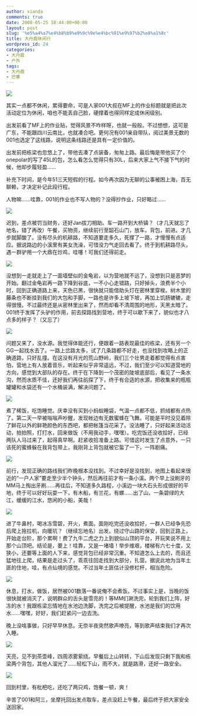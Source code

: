 ```yaml
---
author: xianda
comments: true
date: 2008-05-25 18:44:00+00:00
layout: post
slug: '%e5%a4%a7%e4%b8%b9%e9%9c%9e%e4%bc%91%e9%97%b2%e8%a1%8c'
title: 大丹霞休闲行
wordpress_id: 24
categories:
- 大丹霞
- 户外
tags:
- 大丹霞
- 巴寨
---
```


![](http://tkfiles.storage.live.com/y1pSlGiGjDE0a06DJto_GgwWcczAR7uz66dfW43SFQ_x4IUi6qXzAFRe7WKUG5GnCf16jIW-wsUR60)

 

其实一点都不休闲，累得要命，可是人家001大叔在MF上的作业标题就是把此次活动定位为休闲，咱也不能丢自己脸，硬撑着也得同样定成休闲级别。

 

出发前看了MF上的作业贴，觉得风景不咋样呀，也就一般般。不过想想，这可是广东，不能跟四川云南比，也就凑合吧。更何况有001亲自带队，阅过美景无数的001也选定了这线路，说明这条线路还是具有一定价值的。

 

出发前把栋梁也忽悠上了，带他去凑了点装备，匆匆上路。最后悔是带他买了个onepolar的写了45L的包，怎么看怎么觉得只有30L，后来大家上气不接下气的时候，他却步履轻盈……

<!-- more -->  

补充下时间，是今年51三天短假的行程。如今再次因为无聊的公事被困上海，百无聊赖，才决定补记此段行程。

 

人物嘛……哇靠，001的作业也不写人物的？没得抄作业，只好略过……

 

![](http://tkfiles.storage.live.com/y1pSlGiGjDE0a3C44kjnp0x7TDVx0IvdouVlJgkt7W6qqIdVNkXoXjbDCA0UxCDnXmA0PkuB6dMqDY)

 

迟到，差点被罚当财务，还好Jan拔刀相助。车一路开到大桥镇？（才几天就忘了地名，错了再改）午餐，买物资，继续前行至韶石山门，放车，背包，前进。才几步就脚酸了。没有尽头的机耕路，不知道要走多久，死撑了一路，才慢慢有点适应。据说路边的小溪里有美女洗澡，可惜没力气走回去看了。终于到机耕路尽头，遇一群驴用一个大鼎在炒鸡，哇噻！可我们还得前走。

 

![](http://tkfiles.storage.live.com/y1pSlGiGjDE0a3KQ1vc3ceilyOzUfDLGC_ZAOX4-cN-bl6yzRd1bRKIEnTG1Y1zhDluSo-7wcV5gTA)

 

没想到一走就走上了一面墙壁似的金龟岩，以为营地就不远了，没想到只是恶梦的开始。翻过金龟岩再一路下降到谷底，一不小心走错路，只好掉头，浪费半个小时，回到正确道路上来，天色已黑，很快就只能借助头灯在密林里穿梭。树木里的藤条也不断挂到我们的大包和手脚，一路也是许多上坡下坡，再加上饥肠辘辘，走得很慢。不过最终还是从密林里出来了，然而却看不清周围的地形，天黑太暗了。001终于发挥了头驴的作用，前去探路找到营地，终于可以歇下来了，貌似也才八点多的样子？（又忘了）

 

![](http://tkfiles.storage.live.com/y1pSlGiGjDE0a3IQEToVjL7IHnw9Q6cbEKIXsvP8ZHXayBvd4LU5lpChueqLEMYbu1SP53XnrQGpuM)

 

问题又来了，没水源。我觉得体能还行，便跟着一路表现最佳的栋梁，还有另一个GG一起找水去了。一路上岔路太多，试了几条路都不好走，也没找到攻略上的正确道路，只好乱撞。在这没有月光的荒山野岭，我们三个壮男走着都觉得有点害怕，营地上有人放着音乐，听起来似乎非常遥远，不过，我们至少可以知道营地的方向，感觉到大部队的存在。终于在下降到一个茂密的陡坡底部后，看见了一条水沟，然而水质不佳，还好我们再往前探了下，终于有合适的水源，把收集来的瓶瓶罐罐和水袋还有一个水桶装满，解决问题了。

 

![](http://tkfiles.storage.live.com/y1pSlGiGjDE0a0lsxJTzJ3UtUXNGDq_wEtaSKNxjH-KrTepdzo_4KMUb9DheZjH4h9HHDh-8-_FgNI)

 

煮了稀饭，吃饱睡觉。庆幸没有买到小蚂蚁睡袋，气温一点都不低，抓绒都有点热了。第二天一早被嗡嗡声吵醒，发现帐边有无数蜜蜂在飞舞。可能是平时没见着除了鲜花以外的鲜艳颜色的东西吧，都把帐篷当花采了。没法睡了，只好起来活动活动，拍拍照，打打水，回来做饭（不用我动手，嘿嘿）。吃完饭还没收拾好，已经两队人马过来了，起得真早啊。赶紧收拾准备上路。可惜这时发生了点意外，一只该死的蜜蜂躲在我背包带上，我刚背上背包就被它蜇了一下，一阵剧痛。

 

![](http://tkfiles.storage.live.com/y1pSlGiGjDE0a1s_LfipGzZoKGSzRJdpov2wP7B_15CAE6fryRN5AzjkkTi0o3RMjUD_70dSbKhnGo)

 

前行，发现正确的路线我们昨晚根本没找到。不过幸好是没找到，地图上看起来很近的“一户人家”要走至少半个钟头，然后再往前才有一条小溪。两个早上没刷牙的MM马上掏出牙刷……再往后，不知道多久路程，小溪边一块大石头形成很好的平地，终于可以好好玩耍一下，有木船，有兰花，有螺……出了山，一条碧绿的大江，缓缓的江水，悠闲的小船，美哉！

 

![](http://tkfiles.storage.live.com/y1pSlGiGjDE0a3z4eY1FuUPXFE7xz92TYi0uNDYlRjVL15Y308d2NRdzwLfpLYmgcpxofswhe1PZqI)

 

进了牛鼻村，喝冰冻雪碧，开火，煮面。面刚吃完还没收拾好，一群人已经争先恐后爬上拖拉机，向暖坑？（继续忘地名）出发。绕过守山路的保安，回到正路上，开始走台阶，那个累啊！费了九牛二虎之力上到貌似山顶的平台，开玩笑说不用上那个山顶吧。结论是，要上！哇靠，又是一堵墙！举步维艰，楼梯有六七十度，又狭小，还要等上面的人下来，感觉背包已经非常沉重。不知道怎么上去的，而且还猛地往上爬，结果是走过头了，乖乖往回走找到大部分，扎营。据说此地为当年土匪的住地，哇，有点仙境的感觉。不过当年土匪估计没修栏杆，相当危险。

 

![](http://tkfiles.storage.live.com/y1pSlGiGjDE0a3j81jGwBepeEtRQ1kLK5VWjyAJPTI6-A_4eROHo242m2yEmCIj_ZtXEK9gPIQD1eE)

 

休息，打水，做饭，居然被001数落一番说俺不会煮饭。不过事实上是，当晚的饭很快就被消灭了，说明群众的舌头是雪亮的！等MM们涮洗完，轮到我们上阵，好冻的水！我跟栋梁忘情地在水池边洗脚，洗完之后被提醒，水池是我们的饮用水……嘿嘿，好好，我们赶紧闪一边去洗。

 

晚上没啥事做，只好早早休息。无奈半夜突然歌声嘹亮，等到歌声结束我们才再次入睡。

 

![](http://tkfiles.storage.live.com/y1pSlGiGjDE0a3bOMvAXNedoJos4v2TlNMQKm8Rwgp5HQrMjiJWgsvk_yqD9P8n1DBM2VVnf0vIKM4)

 

天亮，见不到茶壶峰，四周浓雾萦绕。早餐后上山转转，下山后发现只剩下我和栋梁两个背包，其他人溜光了……轻松下山，雨不大，就是路滑，还好一路安全。

 

![](http://tkfiles.storage.live.com/y1pSlGiGjDE0a1GkPtUDj0m5roJK8-mZFJEs5tYm8axxsQy-J7ya337eOOGzSbkfI1Xmc1ebxQ7bXo)

 

回到村里，有枇杷吃，还吃了两只鸡，饱餐一顿，爽！

 

辛苦了001和阿三，坐摩托回出发点取车，差点没赶上午餐，最后终于把大家安全送回家。
